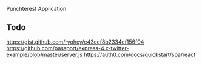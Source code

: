 
Punchterest Application

## Todo

https://gist.github.com/ryohey/e43cef8b2334ef156f04
https://github.com/passport/express-4.x-twitter-example/blob/master/server.js
https://auth0.com/docs/quickstart/spa/react